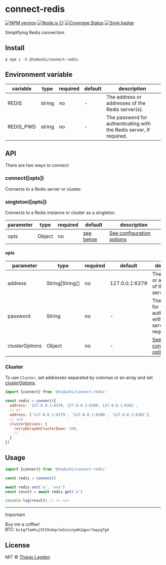 # connect-redis

[![NPM version][npm-img]][npm]
[![Node.js CI][ci-img]][ci]
[![Coverage Status][coveralls-img]][coveralls]
[![Snyk badge][snyk-img]][snyk]

[npm-img]:         https://img.shields.io/npm/v/@tadashi/connect-redis.svg
[npm]:             https://www.npmjs.com/package/@tadashi/connect-redis
[ci-img]:          https://github.com/lagden/connect-redis/workflows/Node.js%20CI/badge.svg
[ci]:              https://github.com/lagden/connect-redis/actions?query=workflow%3A%22Node.js+CI%22
[coveralls-img]:   https://coveralls.io/repos/github/lagden/connect-redis/badge.svg?branch=main
[coveralls]:       https://coveralls.io/github/lagden/connect-redis?branch=main
[snyk-img]:        https://snyk.io/test/github/lagden/connect-redis/badge.svg
[snyk]:            https://snyk.io/test/github/lagden/connect-redis


Simplifying Redis connection


## Install

```
$ npm i -S @tadashi/connect-redis
```

## Environment variable

| variable   | type     | required | default | description          |
| --------   | -------- | -------- | ------- | -------------------- |
| REDIS      | string   | no       | -       | The address or addresses of the Redis server(s). |
| REDIS_PWD  | string   | no       | -       | The password for authenticating with the Redis server, if required. |


## API

There are two ways to connect:

### connect(\[opts\])

Connects to a Redis server or cluster.

### singleton(\[opts\])

Connects to a Redis instance or cluster as a singleton.

| parameter | type        | required | default            | description       |
| --------- | ----------- | -------- | ------------------ | ----------------- |
| opts      | Object      | no       | [see below](#opts) | [See configuration options](https://redis.github.io/ioredis/interfaces/CommonRedisOptions.html) |


#### opts

| parameter      | type             | required | default        | description                             |
| -------------- | ---------------- | -------- | -------------- | --------------------------------------- |
| address        | String\|String[] | no       | 127.0.0.1:6379 | The address or addresses of the Redis server(s). |
| password       | String           | no       | -              | The password for authenticating with the Redis server, if required. |
| clusterOptions | Object           | no       | -              | [See configuration options](https://redis.github.io/ioredis/interfaces/ClusterOptions.html) |


### Cluster

To use `Cluster`, set addresses separated by commas or an array and set [clusterOptions](https://redis.github.io/ioredis/interfaces/ClusterOptions.html).

```js
import {connect} from '@tadashi/connect-redis'

const redis = connect({
  address: '127.0.0.1:6379, 127.0.0.1:6380, 127.0.0.1:6381',
  // or
  address: ['127.0.0.1:6379', '127.0.0.1:6380', '127.0.0.1:6381'],
  // and
  clusterOptions: {
    retryDelayOnClusterDown: 500,
    // ...
  }
})
```

## Usage

```js
import {connect} from '@tadashi/connect-redis'

const redis = connect()

await redis.set('a', 'xxx')
const result = await redis.get('a')

console.log(result) // => xxx
```

---

> [!IMPORTANT]  
> Buy me a coffee!  
> BTC: `bc1q7famhuj5f25n6qvlm3sssnymk2qpxrfwpyq7g4`


## License

MIT © [Thiago Lagden](https://github.com/lagden)
